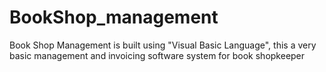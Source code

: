 # BookShop_management
Book Shop Management is built using "Visual Basic Language", this a very basic management and invoicing software system for book shopkeeper 
